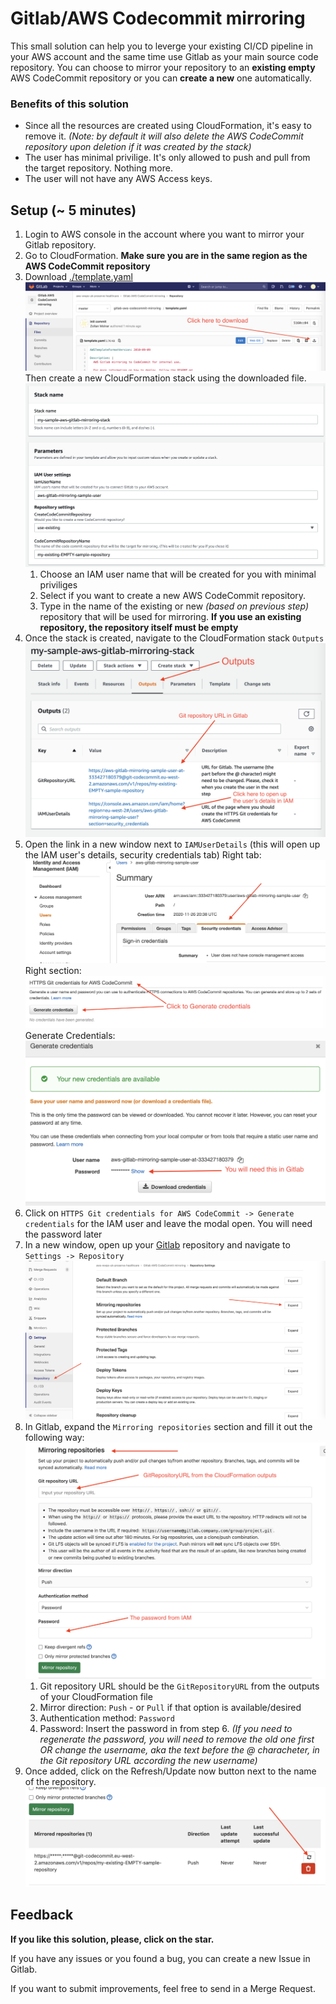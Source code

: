 # Gitlab/AWS Codecommit mirroring


This small solution can help you to leverge your existing CI/CD pipeline in your AWS account and the same time use Gitlab as your main source code repository. You can choose to mirror your repository to an **existing empty** AWS CodeCommit repository or you can **create a new** one automatically.

### Benefits of this solution

* Since all the resources are created using CloudFormation, it's easy to remove it. _(Note: by default it will also delete the AWS CodeCommit repository upon deletion if it was created by the stack)_
* The user has minimal privilige. It's only allowed to push and pull from the target repository. Nothing more.
* The user will not have any AWS Access keys. 

## Setup (~ 5 minutes)

1. Login to AWS console in the account where you want to mirror your Gitlab repository.
2. Go to CloudFormation. **Make sure you are in the same region as the AWS CodeCommit repository**
3. Download [./template.yaml](./template.yaml)
![](./images/screenshot_download.png)
Then create a new CloudFormation stack using the downloaded file.
![](./images/screenshot_cloudformation_creation.png)
    1. Choose an IAM user name that will be created for you with minimal priviliges
    2. Select if you want to create a new AWS CodeCommit repository.
    3. Type in the name of the existing or new _(based on previous step)_ repository that will be used for mirroring. **If you use an existing repository, the repository itself must be empty**
4. Once the stack is created, navigate to the CloudFormation stack `Outputs`
![](./images/screenshot_cloudformation_output.png)
5. Open the link in a new window next to `IAMUserDetails` (this will open up the IAM user's details, security credentials tab)
Right tab:
![](./images/screenshot_iam_tab.png)
Right section:
![](./images/screenshot_iam_section.png)
Generate Credentials:
![](./images/screenshot_iam_password.png)
6. Click on `HTTPS Git credentials for AWS CodeCommit -> Generate credentials` for the IAM user and leave the modal open. You will need the password later 
7. In a new window, open up your [Gitlab](https://gitlab.aws.dev/) repository and navigate to `Settings -> Repository`
![](./images/screenshot_gitlab_menu_section.png)
8. In Gitlab, expand the `Mirroring repositories` section and fill it out the following way:
![](./images/screenshot_gitlab_form.png)
    1. Git repository URL should be the `GitRepositoryURL` from the outputs of your CloudFormation file
    2. Mirror direction: `Push`  - or `Pull` if that option is available/desired
    3. Authentication method: `Password`
    4. Password: Insert the password in from step 6. _(If you need to regenerate the password, you will need to remove the old one first OR change the username, aka the text before the @ characheter, in the Git repository URL according the new username)_
9. Once added, click on the Refresh/Update now button next to the name of the repository.
![](./images/screenshot_gitlab_refresh.png)

## Feedback

**If you like this solution, please, click on the star.**

If you have any issues or you found a bug, you can create a new Issue in Gitlab.

If you want to submit improvements, feel free to send in a Merge Request.


